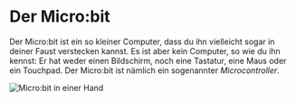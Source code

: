 # Der Micro:bit
Der Micro:bit ist ein so kleiner Computer, dass du ihn vielleicht sogar in deiner Faust verstecken kannst. Es ist aber
kein Computer, so wie du ihn kennst: Er hat weder einen Bildschirm, noch eine Tastatur, eine Maus oder ein Touchpad.
Der Micro:bit ist nämlich ein sogenannter _Microcontroller_.

![Micro:bit in einer Hand](./img/microbit_in_hand.png)
